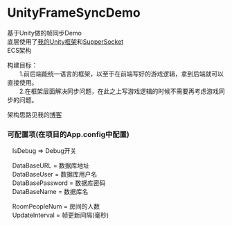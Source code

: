 # UnityFrameSyncDemo
基于Unity做的帧同步Demo  
底层使用了[我的Unity框架](https://github.com/GaoKaiHaHa/MyUnityFrameWork)和[SupperSocket](http://www.supersocket.net/)  
ECS架构

构建目标：  
　　1.前后端能统一语言的框架，以至于在前端写好的游戏逻辑，拿到后端就可以直接使用。   
　　2.在框架层面解决同步问题，在此之上写游戏逻辑的时候不需要再考虑游戏同步的问题。  

架构思路见我的[博客](https://www.kisence.com/2017/11/12/guan-yu-zheng-tong-bu-de-xie-xin-de/)

### 可配置项(在项目的App.config中配置)  

    IsDebug => Debug开关  

    DataBaseURL = 数据库地址  
    DataBaseUser = 数据库用户名  
    DataBasePassword = 数据库密码  
    DataBaseName = 数据库名  

    RoomPeopleNum = 房间的人数  
    UpdateInterval = 帧更新间隔(毫秒)  
